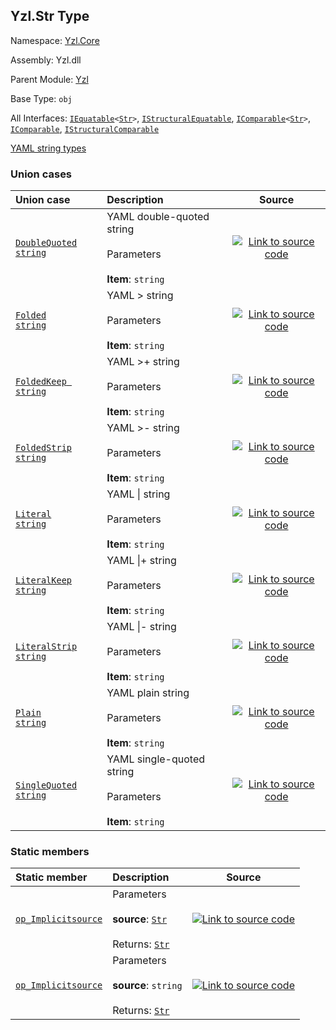## Yzl.Str Type

Namespace: [Yzl.Core](https://queil.github.io/yzl/reference/yzl-core)

Assembly: Yzl.dll

Parent Module: [Yzl](https://queil.github.io/yzl/reference/yzl-core-yzl)

Base Type: <code>obj</code>

All Interfaces: <code><span><a href="https://docs.microsoft.com/dotnet/api/system.iequatable-1">IEquatable</a>&lt;<a href="https://queil.github.io/yzl/reference/yzl-core-yzl-str">Str</a>&gt;</span></code>, <code><a href="https://docs.microsoft.com/dotnet/api/system.collections.istructuralequatable">IStructuralEquatable</a></code>, <code><span><a href="https://docs.microsoft.com/dotnet/api/system.icomparable-1">IComparable</a>&lt;<a href="https://queil.github.io/yzl/reference/yzl-core-yzl-str">Str</a>&gt;</span></code>, <code><a href="https://docs.microsoft.com/dotnet/api/system.icomparable">IComparable</a></code>, <code><a href="https://docs.microsoft.com/dotnet/api/system.collections.istructuralcomparable">IStructuralComparable</a></code>

[YAML string types](https://yaml-multiline.info/)

### Union cases

Union case | Description | Source
:--- | :--- | :---:
[<code><span>DoubleQuoted&#32;string</span></code>](#DoubleQuoted) | YAML double-quoted string<br /><br />Parameters<br /><br />**Item**: <code>string</code><br /> | [![Link to source code](https://queil.github.io/yzl/content/img/github.png)](https://github.com/queil/yzl/tree/master/src/Yzl/Yzl.fs#L23-23)
[<code><span>Folded&#32;string</span></code>](#Folded) | YAML > string<br /><br />Parameters<br /><br />**Item**: <code>string</code><br /> | [![Link to source code](https://queil.github.io/yzl/content/img/github.png)](https://github.com/queil/yzl/tree/master/src/Yzl/Yzl.fs#L25-25)
[<code><span>FoldedKeep&#32;string</span></code>](#FoldedKeep) | YAML >+ string<br /><br />Parameters<br /><br />**Item**: <code>string</code><br /> | [![Link to source code](https://queil.github.io/yzl/content/img/github.png)](https://github.com/queil/yzl/tree/master/src/Yzl/Yzl.fs#L29-29)
[<code><span>FoldedStrip&#32;string</span></code>](#FoldedStrip) | YAML >- string<br /><br />Parameters<br /><br />**Item**: <code>string</code><br /> | [![Link to source code](https://queil.github.io/yzl/content/img/github.png)](https://github.com/queil/yzl/tree/master/src/Yzl/Yzl.fs#L27-27)
[<code><span>Literal&#32;string</span></code>](#Literal) | YAML &#124; string<br /><br />Parameters<br /><br />**Item**: <code>string</code><br /> | [![Link to source code](https://queil.github.io/yzl/content/img/github.png)](https://github.com/queil/yzl/tree/master/src/Yzl/Yzl.fs#L31-31)
[<code><span>LiteralKeep&#32;string</span></code>](#LiteralKeep) | YAML &#124;+ string<br /><br />Parameters<br /><br />**Item**: <code>string</code><br /> | [![Link to source code](https://queil.github.io/yzl/content/img/github.png)](https://github.com/queil/yzl/tree/master/src/Yzl/Yzl.fs#L35-35)
[<code><span>LiteralStrip&#32;string</span></code>](#LiteralStrip) | YAML &#124;- string<br /><br />Parameters<br /><br />**Item**: <code>string</code><br /> | [![Link to source code](https://queil.github.io/yzl/content/img/github.png)](https://github.com/queil/yzl/tree/master/src/Yzl/Yzl.fs#L33-33)
[<code><span>Plain&#32;string</span></code>](#Plain) | YAML plain string<br /><br />Parameters<br /><br />**Item**: <code>string</code><br /> | [![Link to source code](https://queil.github.io/yzl/content/img/github.png)](https://github.com/queil/yzl/tree/master/src/Yzl/Yzl.fs#L19-19)
[<code><span>SingleQuoted&#32;string</span></code>](#SingleQuoted) | YAML single-quoted string<br /><br />Parameters<br /><br />**Item**: <code>string</code><br /> | [![Link to source code](https://queil.github.io/yzl/content/img/github.png)](https://github.com/queil/yzl/tree/master/src/Yzl/Yzl.fs#L21-21)


### Static members

Static member | Description | Source
:--- | :--- | :---:
[<code><span>op_Implicit<span>source</span></span></code>](#op_Implicit) | Parameters<br /><br />**source**: <code><a href="https://queil.github.io/yzl/reference/yzl-core-yzl-str">Str</a></code><br /><br />Returns: <code><a href="https://queil.github.io/yzl/reference/yzl-core-yzl-str">Str</a></code><br /> | [![Link to source code](https://queil.github.io/yzl/content/img/github.png)](https://github.com/queil/yzl/tree/master/src/Yzl/Yzl.fs#L38-38)
[<code><span>op_Implicit<span>source</span></span></code>](#op_Implicit) | Parameters<br /><br />**source**: <code>string</code><br /><br />Returns: <code><a href="https://queil.github.io/yzl/reference/yzl-core-yzl-str">Str</a></code><br /> | [![Link to source code](https://queil.github.io/yzl/content/img/github.png)](https://github.com/queil/yzl/tree/master/src/Yzl/Yzl.fs#L37-37)



